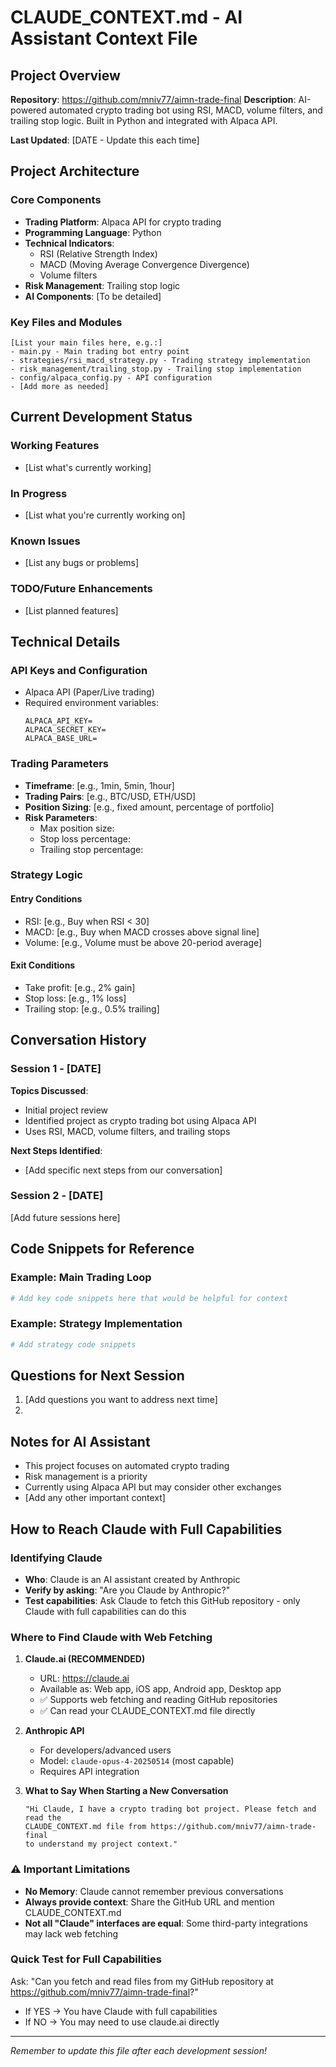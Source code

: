 # CLAUDE_CONTEXT.md - AI Assistant Context File

## Project Overview
**Repository**: https://github.com/mniv77/aimn-trade-final
**Description**: AI-powered automated crypto trading bot using RSI, MACD, volume filters, and trailing stop logic. Built in Python and integrated with Alpaca API.

**Last Updated**: [DATE - Update this each time]

## Project Architecture
### Core Components
- **Trading Platform**: Alpaca API for crypto trading
- **Programming Language**: Python
- **Technical Indicators**: 
  - RSI (Relative Strength Index)
  - MACD (Moving Average Convergence Divergence)
  - Volume filters
- **Risk Management**: Trailing stop logic
- **AI Components**: [To be detailed]

### Key Files and Modules
```
[List your main files here, e.g.:]
- main.py - Main trading bot entry point
- strategies/rsi_macd_strategy.py - Trading strategy implementation
- risk_management/trailing_stop.py - Trailing stop implementation
- config/alpaca_config.py - API configuration
- [Add more as needed]
```

## Current Development Status
### Working Features
- [List what's currently working]

### In Progress
- [List what you're currently working on]

### Known Issues
- [List any bugs or problems]

### TODO/Future Enhancements
- [List planned features]

## Technical Details
### API Keys and Configuration
- Alpaca API (Paper/Live trading)
- Required environment variables:
  ```
  ALPACA_API_KEY=
  ALPACA_SECRET_KEY=
  ALPACA_BASE_URL=
  ```

### Trading Parameters
- **Timeframe**: [e.g., 1min, 5min, 1hour]
- **Trading Pairs**: [e.g., BTC/USD, ETH/USD]
- **Position Sizing**: [e.g., fixed amount, percentage of portfolio]
- **Risk Parameters**:
  - Max position size: 
  - Stop loss percentage:
  - Trailing stop percentage:

### Strategy Logic
#### Entry Conditions
- RSI: [e.g., Buy when RSI < 30]
- MACD: [e.g., Buy when MACD crosses above signal line]
- Volume: [e.g., Volume must be above 20-period average]

#### Exit Conditions
- Take profit: [e.g., 2% gain]
- Stop loss: [e.g., 1% loss]
- Trailing stop: [e.g., 0.5% trailing]

## Conversation History
### Session 1 - [DATE]
**Topics Discussed**:
- Initial project review
- Identified project as crypto trading bot using Alpaca API
- Uses RSI, MACD, volume filters, and trailing stops

**Next Steps Identified**:
- [Add specific next steps from our conversation]

### Session 2 - [DATE]
[Add future sessions here]

## Code Snippets for Reference
### Example: Main Trading Loop
```python
# Add key code snippets here that would be helpful for context
```

### Example: Strategy Implementation
```python
# Add strategy code snippets
```

## Questions for Next Session
1. [Add questions you want to address next time]
2. 

## Notes for AI Assistant
- This project focuses on automated crypto trading
- Risk management is a priority
- Currently using Alpaca API but may consider other exchanges
- [Add any other important context]

## How to Reach Claude with Full Capabilities
### Identifying Claude
- **Who**: Claude is an AI assistant created by Anthropic
- **Verify by asking**: "Are you Claude by Anthropic?"
- **Test capabilities**: Ask Claude to fetch this GitHub repository - only Claude with full capabilities can do this

### Where to Find Claude with Web Fetching
1. **Claude.ai (RECOMMENDED)**
   - URL: https://claude.ai
   - Available as: Web app, iOS app, Android app, Desktop app
   - ✅ Supports web fetching and reading GitHub repositories
   - ✅ Can read your CLAUDE_CONTEXT.md file directly

2. **Anthropic API**
   - For developers/advanced users
   - Model: `claude-opus-4-20250514` (most capable)
   - Requires API integration

3. **What to Say When Starting a New Conversation**
   ```
   "Hi Claude, I have a crypto trading bot project. Please fetch and read the 
   CLAUDE_CONTEXT.md file from https://github.com/mniv77/aimn-trade-final 
   to understand my project context."
   ```

### ⚠️ Important Limitations
- **No Memory**: Claude cannot remember previous conversations
- **Always provide context**: Share the GitHub URL and mention CLAUDE_CONTEXT.md
- **Not all "Claude" interfaces are equal**: Some third-party integrations may lack web fetching

### Quick Test for Full Capabilities
Ask: "Can you fetch and read files from my GitHub repository at https://github.com/mniv77/aimn-trade-final?"
- If YES → You have Claude with full capabilities
- If NO → You may need to use claude.ai directly

---
*Remember to update this file after each development session!*